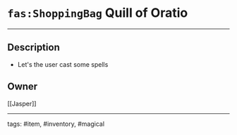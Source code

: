 # `fas:ShoppingBag` Quill of Oratio
---

## Description
- Let's the user cast some spells

## Owner
[[Jasper]]

---
tags: #item, #inventory, #magical
